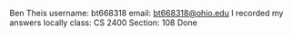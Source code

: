 Ben Theis
username: bt668318
email: bt668318@ohio.edu
I recorded my answers locally 
class: CS 2400
Section: 108
Done
